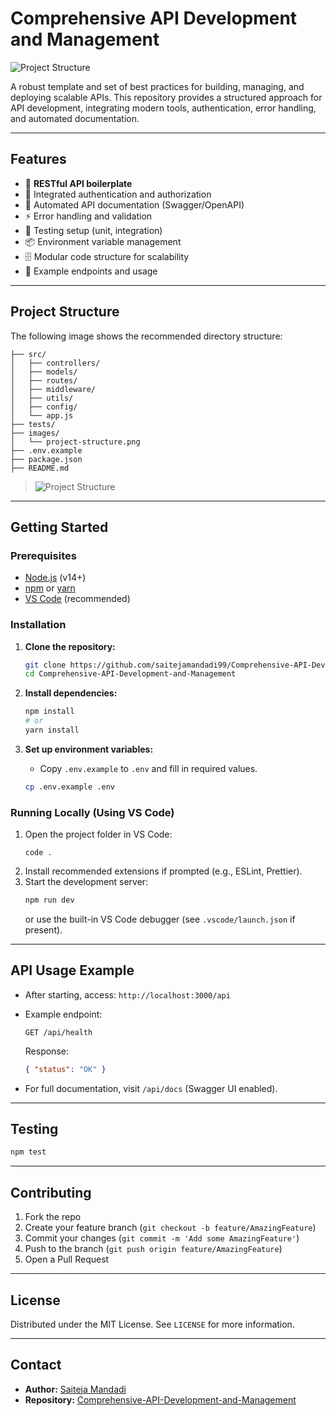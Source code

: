 # Comprehensive API Development and Management

![Project Structure](images/project-structure.png)

A robust template and set of best practices for building, managing, and deploying scalable APIs. This repository provides a structured approach for API development, integrating modern tools, authentication, error handling, and automated documentation.

---

## Features

- 🚀 **RESTful API boilerplate**
- 🔐 Integrated authentication and authorization
- 📝 Automated API documentation (Swagger/OpenAPI)
- ⚡ Error handling and validation
- 🧪 Testing setup (unit, integration)
- 📦 Environment variable management
- 🗄️ Modular code structure for scalability
- 🎯 Example endpoints and usage

---

## Project Structure

The following image shows the recommended directory structure:

```
├── src/
│   ├── controllers/
│   ├── models/
│   ├── routes/
│   ├── middleware/
│   ├── utils/
│   ├── config/
│   └── app.js
├── tests/
├── images/
│   └── project-structure.png
├── .env.example
├── package.json
├── README.md
```
> ![Project Structure](images/project-structure.png)

---

## Getting Started

### Prerequisites

- [Node.js](https://nodejs.org/) (v14+)
- [npm](https://www.npmjs.com/) or [yarn](https://yarnpkg.com/)
- [VS Code](https://code.visualstudio.com/) (recommended)

### Installation

1. **Clone the repository:**
   ```bash
   git clone https://github.com/saitejamandadi99/Comprehensive-API-Development-and-Management.git
   cd Comprehensive-API-Development-and-Management
   ```

2. **Install dependencies:**
   ```bash
   npm install
   # or
   yarn install
   ```

3. **Set up environment variables:**
   - Copy `.env.example` to `.env` and fill in required values.

   ```bash
   cp .env.example .env
   ```

### Running Locally (Using VS Code)

1. Open the project folder in VS Code:
   ```
   code .
   ```
2. Install recommended extensions if prompted (e.g., ESLint, Prettier).
3. Start the development server:
   ```bash
   npm run dev
   ```
   or use the built-in VS Code debugger (see `.vscode/launch.json` if present).

---

## API Usage Example

- After starting, access: `http://localhost:3000/api`
- Example endpoint:
  ```http
  GET /api/health
  ```
  Response:
  ```json
  { "status": "OK" }
  ```

- For full documentation, visit `/api/docs` (Swagger UI enabled).

---

## Testing

```bash
npm test
```

---

## Contributing

1. Fork the repo
2. Create your feature branch (`git checkout -b feature/AmazingFeature`)
3. Commit your changes (`git commit -m 'Add some AmazingFeature'`)
4. Push to the branch (`git push origin feature/AmazingFeature`)
5. Open a Pull Request

---

## License

Distributed under the MIT License. See `LICENSE` for more information.

---

## Contact

- **Author:** [Saiteja Mandadi](https://github.com/saitejamandadi99)
- **Repository:** [Comprehensive-API-Development-and-Management](https://github.com/saitejamandadi99/Comprehensive-API-Development-and-Management)
